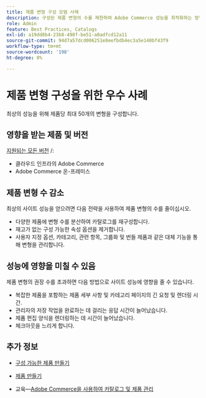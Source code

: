 ```yaml
---
title: 제품 변형 구성 모범 사례
description: 구성된 제품 변형의 수를 제한하여 Adobe Commerce 성능을 최적화하는 방법을 알아봅니다.
role: Admin
feature: Best Practices, Catalogs
exl-id: a19dd8b4-23b8-498f-be51-a0adfcd12a11
source-git-commit: 94d7a57dcd006251e8eefbdb4ec3a5e140bf43f9
workflow-type: tm+mt
source-wordcount: '198'
ht-degree: 0%

---
```


# 제품 변형 구성을 위한 우수 사례

최상의 성능을 위해 제품당 최대 50개의 변형을 구성합니다.

## 영향을 받는 제품 및 버전

[지원되는 모든 버전](../../../release/versions.md) /:

- 클라우드 인프라의 Adobe Commerce
- Adobe Commerce 온-프레미스

## 제품 변형 수 감소

최상의 사이트 성능을 얻으려면 다음 전략을 사용하여 제품 변형의 수를 줄이십시오.

- 다양한 제품에 변형 수를 분산하여 카탈로그를 재구성합니다.
- 재고가 없는 구성 가능한 속성 옵션을 제거합니다.
- 사용자 지정 옵션, 카테고리, 관련 항목, 그룹화 및 번들 제품과 같은 대체 기능을 통해 변형을 관리합니다.

## 성능에 영향을 미칠 수 있음

제품 변형의 권장 수를 초과하면 다음 방법으로 사이트 성능에 영향을 줄 수 있습니다.

- 복잡한 제품을 포함하는 제품 세부 사항 및 카테고리 페이지의 긴 요청 및 렌더링 시간.
- 관리자의 저장 작업을 완료하는 데 걸리는 응답 시간이 늘어났습니다.
- 제품 편집 양식을 렌더링하는 데 시간이 늘어났습니다.
- 체크아웃을 느리게 합니다.

## 추가 정보

- [구성 가능한 제품 만들기](https://experienceleague.adobe.com/docs/commerce-admin/catalog/products/types/product-create-configurable.html)
- [제품 만들기](https://experienceleague.adobe.com/docs/commerce-admin/catalog/products/product-create.html)

- 교육—[Adobe Commerce을 사용하여 카탈로그 및 제품 관리](https://learning.adobe.com/catalog/adobe_commerce/cours000000000098643.html)
